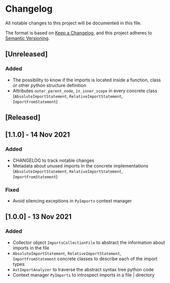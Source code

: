 # Changelog

All notable changes to this project will be documented in this file.

The format is based on [Keep a Changelog](https://keepachangelog.com/en/1.0.0/),
and this project adheres to [Semantic Versioning](https://semver.org/spec/v2.0.0.html).

## [Unreleased]

### Added
- The possibility to know if the imports is located inside a function, class or other python structure definition
- Attributes `outer_parent_node`, `in_inner_scope` in every concrete class (`AbsoluteImportStatement`, `RelativeImportStatement`, `ImportFromStatement`)

## [Released]

## [1.1.0] - 14 Nov 2021

### Added
- CHANGELOG to track notable changes
- Metadata about unused imports in the concrete implementations (`AbsoluteImportStatement`, `RelativeImportStatement`, `ImportFromStatement`)

### Fixed
- Avoid silencing exceptions in `PyImports` context manager

## [1.0.0] - 13 Nov 2021

### Added

- Collector object `ImportsCollectionFile` to abstract the information about imports in the file
- `AbsoluteImportStatement`, `RelativeImportStatement`, `ImportFromStatement` concrete classes to describe each of the import types
- `AstImportAnalyzer` to traverse the abstract syntax tree python code
- Context manager `PyImports` to introspect imports in a file | directory
